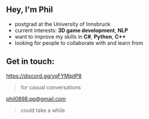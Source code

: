 ## Hey, I'm Phil
- postgrad at the University of Innsbruck
- current interests: **3D game development**, **NLP**
- want to improve my skills in **C#**, **Python**, **C++**
- looking for people to collaborate with and learn from
 
                
## Get in touch:
 
 https://discord.gg/yqFYMjptP8 
 > for casual conversations
 
 phil0898.pp@gmail.com
 > could take a while
<!---
philparzer/philparzer is a ✨ special ✨ repository because its `README.md` (this file) appears on your GitHub profile.
You can click the Preview link to take a look at your changes.
--->
